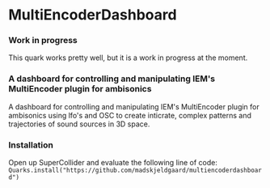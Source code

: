 # MultiEncoderDashboard

### Work in progress
This quark works pretty well, but it is a work in progress at the moment.


### A dashboard for controlling and manipulating IEM's MultiEncoder plugin for ambisonics

A dashboard for controlling and manipulating IEM's MultiEncoder plugin for ambisonics using lfo's and OSC to create inticrate, complex patterns and trajectories of sound sources in 3D space.

### Installation

Open up SuperCollider and evaluate the following line of code:
`Quarks.install("https://github.com/madskjeldgaard/multiencoderdashboard")`
